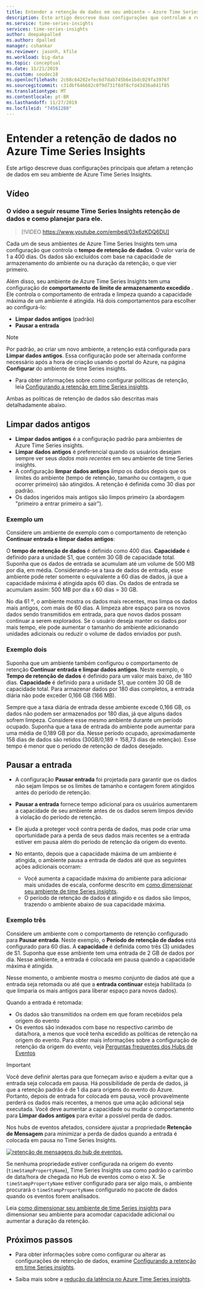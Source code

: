 ```yaml
---
title: Entender a retenção de dados em seu ambiente – Azure Time Series Insight | Microsoft Docs
description: Este artigo descreve duas configurações que controlam a retenção de dados no ambiente do Azure Time Series Insights.
ms.service: time-series-insights
services: time-series-insights
author: deepakpalled
ms.author: dpalled
manager: cshankar
ms.reviewer: jasonh, kfile
ms.workload: big-data
ms.topic: conceptual
ms.date: 11/21/2019
ms.custom: seodec18
ms.openlocfilehash: 2c68c64202efec6d7dab745b6e1bdc029fa3976f
ms.sourcegitcommit: c31dbf646682c0f9d731f8df8cfd43d36a041f85
ms.translationtype: MT
ms.contentlocale: pt-BR
ms.lasthandoff: 11/27/2019
ms.locfileid: "74561288"
---
```

# <a name="understand-data-retention-in-azure-time-series-insights"></a>Entender a retenção de dados no Azure Time Series Insights

Este artigo descreve duas configurações principais que afetam a retenção de dados em seu ambiente de Azure Time Series Insights.

## <a name="video"></a>Vídeo

### <a name="the-following-video-summarizes-time-series-insights-data-retention-and-how-to-plan-for-itbr"></a>O vídeo a seguir resume Time Series Insights retenção de dados e como planejar para ele.</br>

> [!VIDEO https://www.youtube.com/embed/03x6zKDQ6DU]

Cada um de seus ambientes de Azure Time Series Insights tem uma configuração que controla o **tempo de retenção de dados**. O valor varia de 1 a 400 dias. Os dados são excluídos com base na capacidade de armazenamento do ambiente ou na duração da retenção, o que vier primeiro.

Além disso, seu ambiente de Azure Time Series Insights tem uma configuração de **comportamento de limite de armazenamento excedido** . Ele controla o comportamento de entrada e limpeza quando a capacidade máxima de um ambiente é atingida. Há dois comportamentos para escolher ao configurá-lo:

- **Limpar dados antigos** (padrão)  
- **Pausar a entrada**

> [!NOTE]
> Por padrão, ao criar um novo ambiente, a retenção está configurada para **Limpar dados antigos**. Essa configuração pode ser alternada conforme necessário após a hora de criação usando o portal do Azure, na página **Configurar** do ambiente de time Series insights.
> * Para obter informações sobre como configurar políticas de retenção, leia [Configurando a retenção em time Series insights](time-series-insights-how-to-configure-retention.md).

Ambas as políticas de retenção de dados são descritas mais detalhadamente abaixo.

## <a name="purge-old-data"></a>Limpar dados antigos

- **Limpar dados antigos** é a configuração padrão para ambientes de Azure Time Series insights.  
- **Limpar dados antigos** é preferencial quando os usuários desejam sempre ver seus *dados mais recentes* em seu ambiente de time Series insights.
- A configuração **limpar dados antigos** *limpa* os dados depois que os limites do ambiente (tempo de retenção, tamanho ou contagem, o que ocorrer primeiro) são atingidos. A retenção é definida como 30 dias por padrão.
- Os dados ingeridos mais antigos são limpos primeiro (a abordagem "primeiro a entrar primeiro a sair").

### <a name="example-one"></a>Exemplo um

Considere um ambiente de exemplo com o comportamento de retenção **Continuar entrada e limpar dados antigos**:

O **tempo de retenção de dados** é definido como 400 dias. **Capacidade** é definido para a unidade S1, que contém 30 GB de capacidade total. Suponha que os dados de entrada se acumulam até um volume de 500 MB por dia, em média. Considerando-se a taxa de dados de entrada, esse ambiente pode reter somente o equivalente a 60 dias de dados, já que a capacidade máxima é atingida após 60 dias. Os dados de entrada se acumulam assim: 500 MB por dia x 60 dias = 30 GB.

No dia 61 º, o ambiente mostra os dados mais recentes, mas limpa os dados mais antigos, com mais de 60 dias. A limpeza abre espaço para os novos dados sendo transmitidos em entrada, para que novos dados possam continuar a serem explorados. Se o usuário deseja manter os dados por mais tempo, ele pode aumentar o tamanho do ambiente adicionando unidades adicionais ou reduzir o volume de dados enviados por push.  

### <a name="example-two"></a>Exemplo dois

Suponha que um ambiente também configurou o comportamento de retenção **Continuar entrada e limpar dados antigos**. Neste exemplo, o **Tempo de retenção de dados** é definido para um valor mais baixo, de 180 dias. **Capacidade** é definido para a unidade S1, que contém 30 GB de capacidade total. Para armazenar dados por 180 dias completos, a entrada diária não pode exceder 0,166 GB (166 MB).  

Sempre que a taxa diária de entrada desse ambiente excede 0,166 GB, os dados não podem ser armazenados por 180 dias, já que alguns dados sofrem limpeza. Considere esse mesmo ambiente durante um período ocupado. Suponha que a taxa de entrada do ambiente pode aumentar para uma média de 0,189 GB por dia. Nesse período ocupado, aproximadamente 158 dias de dados são retidos (30GB/0,189 = 158,73 dias de retenção). Esse tempo é menor que o período de retenção de dados desejado.

## <a name="pause-ingress"></a>Pausar a entrada

- A configuração **Pausar entrada** foi projetada para garantir que os dados não sejam limpos se os limites de tamanho e contagem forem atingidos antes do período de retenção.  
- **Pausar a entrada** fornece tempo adicional para os usuários aumentarem a capacidade de seu ambiente antes de os dados serem limpos devido à violação do período de retenção.
- Ele ajuda a proteger você contra perda de dados, mas pode criar uma oportunidade para a perda de seus dados mais recentes se a entrada estiver em pausa além do período de retenção da origem do evento.
- No entanto, depois que a capacidade máxima de um ambiente é atingida, o ambiente pausa a entrada de dados até que as seguintes ações adicionais ocorram:

   - Você aumenta a capacidade máxima do ambiente para adicionar mais unidades de escala, conforme descrito em [como dimensionar seu ambiente de time Series insights](time-series-insights-how-to-scale-your-environment.md).
   - O período de retenção de dados é atingido e os dados são limpos, trazendo o ambiente abaixo de sua capacidade máxima.

### <a name="example-three"></a>Exemplo três

Considere um ambiente com o comportamento de retenção configurado para **Pausar entrada**. Neste exemplo, o **Período de retenção de dados** está configurado para 60 dias. A **capacidade** é definida como três (3) unidades de S1. Suponha que esse ambiente tem uma entrada de 2 GB de dados por dia. Nesse ambiente, a entrada é colocada em pausa quando a capacidade máxima é atingida.

Nesse momento, o ambiente mostra o mesmo conjunto de dados até que a entrada seja retomada ou até que a **entrada continuar** esteja habilitada (o que limparia os mais antigos para liberar espaço para novos dados).

Quando a entrada é retomada:

- Os dados são transmitidos na ordem em que foram recebidos pela origem do evento
- Os eventos são indexados com base no respectivo carimbo de data/hora, a menos que você tenha excedido as políticas de retenção na origem do evento. Para obter mais informações sobre a configuração de retenção da origem do evento, veja [Perguntas frequentes dos Hubs de Eventos](../event-hubs/event-hubs-faq.md)

> [!IMPORTANT]
> Você deve definir alertas para que forneçam aviso e ajudem a evitar que a entrada seja colocada em pausa. Há possibilidade de perda de dados, já que a retenção padrão é de 1 dia para origens do evento do Azure. Portanto, depois de entrada for colocada em pausa, você provavelmente perderá os dados mais recentes, a menos que uma ação adicional seja executada. Você deve aumentar a capacidade ou mudar o comportamento para **Limpar dados antigos** para evitar a possível perda de dados.

Nos hubs de eventos afetados, considere ajustar a propriedade **Retenção de Mensagem** para minimizar a perda de dados quando a entrada é colocada em pausa no Time Series Insights.

[![retenção de mensagens do hub de eventos.](media/time-series-insights-concepts-retention/event-hub-retention.png)](media/time-series-insights-concepts-retention/event-hub-retention.png#lightbox)

Se nenhuma propriedade estiver configurada na origem do evento (`timeStampPropertyName`), Time Series Insights usa como padrão o carimbo de data/hora de chegada no Hub de eventos como o eixo X. Se `timeStampPropertyName` estiver configurado para ser algo mais, o ambiente procurará o `timeStampPropertyName` configurado no pacote de dados quando os eventos forem analisados.

Leia [como dimensionar seu ambiente de time Series insights](time-series-insights-how-to-scale-your-environment.md) para dimensionar seu ambiente para acomodar capacidade adicional ou aumentar a duração da retenção.

## <a name="next-steps"></a>Próximos passos

- Para obter informações sobre como configurar ou alterar as configurações de retenção de dados, examine [Configurando a retenção em time Series insights](time-series-insights-how-to-configure-retention.md).

- Saiba mais sobre a [redução da latência no Azure Time Series insights](time-series-insights-environment-mitigate-latency.md).
